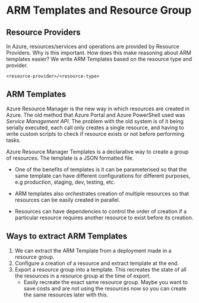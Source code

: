 # ARM Templates and Resource Group

## Resource Providers

In Azure, resources/services and operations are provided by Resource Providers. Why is this important. How does this make reasoning about ARM templates easier? We write ARM Templates based on the resource type and provider.

```<resource-provider>/<resource-type>```

## ARM Templates

Azure Resource Manager is the new way in which resources are created in Azure. The old method that Azure Portal and Azure PowerShell used was *Service Management API*. The problem with the old system is of it being serially executed, each call only creates a single resource, and having to write custom scripts to check if resource exists or not before performing tasks. 

Azure Resource Manager Templates is a declarative way to create a group of resources. The template is a JSON formatted file. 

- One of the benefits of templates is it can be parameterised so that the same template can have different configurations for different purposes, e.g production, staging, dev, testing, etc.

- ARM templates also orchestrates creation of multiple resources so that resources can be easily created in parallel. 
- Resources can have dependencies to control the order of creation if a particular resource requires another resource to exist before its creation.

## Ways to extract ARM Templates

1. We can extract the ARM Template from a deployment made in a resource group.
2. Configure a creation of a resource and extract template at the end.
3. Export a resource group into a template. This recreates the state of all the resources in a resource group at the time of export. 
    - Easily recreate the exact same resource group. Maybe you want to save costs and are not using the resources now so you can create the same resources later with this.